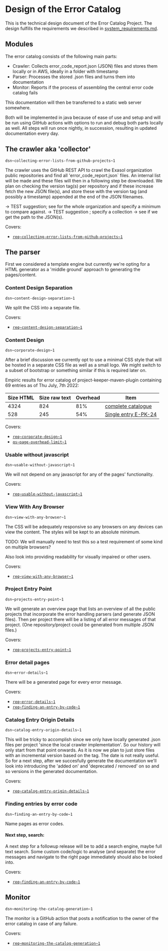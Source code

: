 # Design of the Error Catalog

This is the technical design document of the Error Catalog Project. The design fulfills the requirements we described in [system_requirements.md](system_requirements.md).

## Modules

The error catalog consists of the following main parts:

* Crawler: Collects error_code_report.json (JSON) files and stores them locally or in AWS, ideally in a folder with timestamp
* Parser: Processes the stored .json files and turns them into documentation
* Monitor: Reports if the process of assembling the central error code catalog fails

This documentation will then be transferred to a static web server somewhere.

Both will be implemented in java because of ease of use and setup and will be run using GitHub actions with options to run and debug both parts locally as well. All steps will run once nightly, in succession, resulting in updated documentation every day.

## The crawler aka 'collector'

`dsn~collecting-error-lists-from-github-projects~1`

The crawler uses the GitHub REST API to crawl the Exasol organization public repositories and find all 'error_code_report.json` files. An internal list will be made and these files will then in a following step be downloaded. We plan on checking the version tag(s) per repository and if these increase fetch the new JSON file(s), and store these with the version tag (and possibly a timestamp) appended at the end of the JSON filenames.

-> TEST suggestion; see for the whole organization and specify a minimum to compare against. -> TEST suggestion ; specify a collection -> see if we get the path to the JSON(s).

Covers:

* [`req~collecting-error-lists-from-github-projects~1`](system_requirements.md#collecting-error-lists-from-github-projects)

## The parser

First we considered a template engine but currently we're opting for a HTML generator as a 'middle ground' approach to generating the pages/content.

### Content Design Separation

`dsn~content-design-separation~1`

We split the CSS into a separate file.

Covers:

* [`req~content-design-separation~1`](system_requirements.md#content--design-separation)

### Content Design

`dsn~corporate-design~1`

After a brief discussion we currently opt to use a minimal CSS style that will be hosted in a separate CSS file as well as a small logo. We might switch to a subset of bootstrap or something similar if this is required later on.

Empiric results for error catalog of project-keeper-maven-plugin containing 69
entries as of Thu July, 7th 2022:

| Size HTML | Size raw text | Overhead | Item |
| --- | ---| --- | --- |
| 4324 | 824 | 81% | [complete catalogue](https://error-catalog.exasol.com/projects/project-keeper-maven-plugin.html) |
| 528 | 245 | 54% | [Single entry E-PK-24](https://error-catalog.exasol.com/error-codes/e-pk-24.html) |

Covers:

* [`req~corporate-design~1`](system_requirements.md#corporate-design)
* [`qs~page-overhead-limit~1`](system_requirements.md#page-overhead-limit)

### Usable without javascript

`dsn~usable-without-javascript~1`

We will not depend on any javascript for any of the pages' functionality.

Covers:

* [`req~usable-without-javascript~1`](system_requirements.md#usable-without-javascript)

### View With Any Browser

`dsn~view-with-any-browser~1`

The CSS will be adequately responsive so any browsers on any devices can view the content. The styles will be kept to an absolute minimum.

TODO: We will manually need to test this so a test requirement of some kind on multiple browsers?

Also look into providing readability for visually impaired or other users.

Covers:

* [`req~view-with-any-browser~1`](system_requirements.md#best-viewed-with-any-browser)

### Project Entry Point

`dsn~projects-entry-point~1`

We will generate an overview page that lists an overview of all the public projects that incorporate the error handling parsers (and generate JSON files). Then per project there will be a listing of all error messages of that project.
(One repository/project could be generated from multiple JSON files.)

Covers:

* [`req~projects-entry-point~1`](system_requirements.md#projects-entry-point)

### Error detail pages

`dsn~error-details~1`

There will be a generated page for every error message.

Covers:

* [`req~error-details~1`](system_requirements.md#error-details)
* [`req~finding-an-entry-by-code~1`](system_requirements.md#finding-an-entry-by-code)

### Catalog Entry Origin Details

`dsn~catalog-entry-origin-details~1`

This will be tricky to accomplish since we only have locally generated .json files per project 'since the local crawler implementation'. So our history will only start from that point onwards. As it is now we plan to just store files with an incremental version based on the tag. The date is not really useful. So for a next step, after we succesfully generate the documentation we'll look into introducing the 'added on' and 'deprecated / removed' on so and so versions in the generated documentation.

Covers:

* [`req~catalog-entry-origin-details~1`](system_requirements.md#catalog-entry-origin-details)

### Finding entries by error code

`dsn~finding-an-entry-by-code~1`

Name pages as error codes.

#### Next step, search:

A next step for a followup release will be to add a search engine, maybe full text search. Some custom code/logic to analyse (and separate) the error messages and navigate to the right page immediately should also be looked into.

Covers:

* [`req~finding-an-entry-by-code~1`](system_requirements.md#finding-an-entry-by-code)

## Monitor
`dsn~monitoring-the-catalog-generation~1`

The monitor is a GitHub action that posts a notification to the owner of the error catalog in case of any failure.

Covers:

* [`req~monitoring-the-catalog-generation~1`](system_requirements.md#monitoring-the-catalog-generation)
